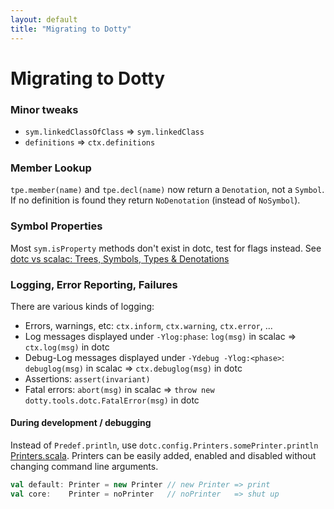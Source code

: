 ```yaml
---
layout: default
title: "Migrating to Dotty"
---
```


Migrating to Dotty
==================

### Minor tweaks ###
 * `sym.linkedClassOfClass` => `sym.linkedClass`
 * `definitions` => `ctx.definitions`

### Member Lookup ###
`tpe.member(name)` and `tpe.decl(name)` now return a `Denotation`, not a
`Symbol`. If no definition is found they return `NoDenotation` (instead of
`NoSymbol`).

### Symbol Properties ###
Most `sym.isProperty` methods don't exist in dotc, test for flags instead. See
[dotc vs scalac: Trees, Symbols, Types & Denotations]

### Logging, Error Reporting, Failures ###

There are various kinds of logging:
  * Errors, warnings, etc: `ctx.inform`, `ctx.warning`, `ctx.error`, ...
  * Log messages displayed under `-Ylog:phase`: `log(msg)` in scalac =>
    `ctx.log(msg)` in dotc
  * Debug-Log messages displayed under `-Ydebug -Ylog:<phase>`: `debuglog(msg)`
    in scalac => `ctx.debuglog(msg)` in dotc
  * Assertions: `assert(invariant)`
  * Fatal errors: `abort(msg)` in scalac => `throw new
    dotty.tools.dotc.FatalError(msg)` in dotc


#### During development / debugging ####
Instead of `Predef.println`, use `dotc.config.Printers.somePrinter.println`
[Printers.scala]. Printers can be easily added, enabled and disabled
without changing command line arguments.

```scala
val default: Printer = new Printer // new Printer => print
val core:    Printer = noPrinter   // noPrinter   => shut up
```

[dotc vs scalac: Trees, Symbols, Types & Denotations]: https://github.com/lampepfl/dotty/wiki/dotc-vs-scalac:-Trees,-Symbols,-Types-&-Denotations
[Printers.scala]: https://github.com/lampepfl/dotty/blob/master/src/dotty/tools/dotc/config/Printers.scala

